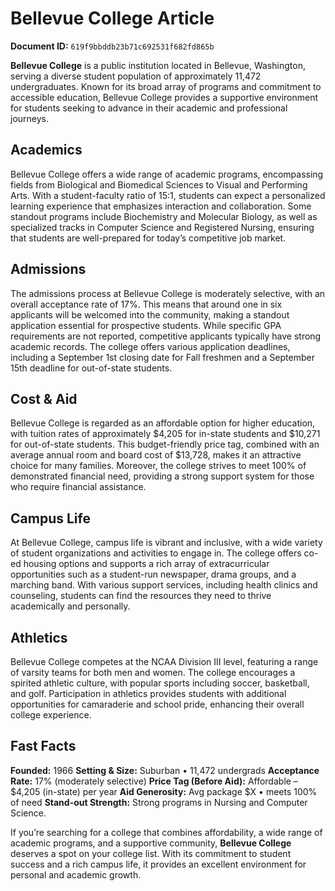 # Bellevue College Article

**Document ID:** `619f9bbddb23b71c692531f682fd865b`

**Bellevue College** is a public institution located in Bellevue, Washington, serving a diverse student population of approximately 11,472 undergraduates. Known for its broad array of programs and commitment to accessible education, Bellevue College provides a supportive environment for students seeking to advance in their academic and professional journeys.

## Academics
Bellevue College offers a wide range of academic programs, encompassing fields from Biological and Biomedical Sciences to Visual and Performing Arts. With a student-faculty ratio of 15:1, students can expect a personalized learning experience that emphasizes interaction and collaboration. Some standout programs include Biochemistry and Molecular Biology, as well as specialized tracks in Computer Science and Registered Nursing, ensuring that students are well-prepared for today’s competitive job market.

## Admissions
The admissions process at Bellevue College is moderately selective, with an overall acceptance rate of 17%. This means that around one in six applicants will be welcomed into the community, making a standout application essential for prospective students. While specific GPA requirements are not reported, competitive applicants typically have strong academic records. The college offers various application deadlines, including a September 1st closing date for Fall freshmen and a September 15th deadline for out-of-state students.

## Cost & Aid
Bellevue College is regarded as an affordable option for higher education, with tuition rates of approximately $4,205 for in-state students and $10,271 for out-of-state students. This budget-friendly price tag, combined with an average annual room and board cost of $13,728, makes it an attractive choice for many families. Moreover, the college strives to meet 100% of demonstrated financial need, providing a strong support system for those who require financial assistance.

## Campus Life
At Bellevue College, campus life is vibrant and inclusive, with a wide variety of student organizations and activities to engage in. The college offers co-ed housing options and supports a rich array of extracurricular opportunities such as a student-run newspaper, drama groups, and a marching band. With various support services, including health clinics and counseling, students can find the resources they need to thrive academically and personally.

## Athletics
Bellevue College competes at the NCAA Division III level, featuring a range of varsity teams for both men and women. The college encourages a spirited athletic culture, with popular sports including soccer, basketball, and golf. Participation in athletics provides students with additional opportunities for camaraderie and school pride, enhancing their overall college experience.

## Fast Facts
**Founded:** 1966
**Setting & Size:** Suburban • 11,472 undergrads
**Acceptance Rate:** 17% (moderately selective)
**Price Tag (Before Aid):** Affordable – $4,205 (in-state) per year
**Aid Generosity:** Avg package $X • meets 100% of need
**Stand-out Strength:** Strong programs in Nursing and Computer Science.

If you’re searching for a college that combines affordability, a wide range of academic programs, and a supportive community, **Bellevue College** deserves a spot on your college list. With its commitment to student success and a rich campus life, it provides an excellent environment for personal and academic growth.
